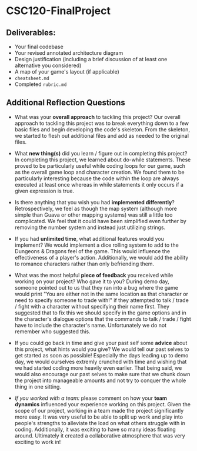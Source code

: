 # CSC120-FinalProject

## Deliverables:
 - Your final codebase
 - Your revised annotated architecture diagram
 - Design justification (including a brief discussion of at least one alternative you considered)
 - A map of your game's layout (if applicable)
 - `cheatsheet.md`
 - Completed `rubric.md`
  
## Additional Reflection Questions
 - What was your **overall approach** to tackling this project?
    Our overall approach to tackling this project was to break everything down to a few basic files and begin developing the code's skeleton. From the skeleton, we started to flesh out additional files and add as needed to the original files. 

 - What **new thing(s)** did you learn / figure out in completing this project?
    In completing this project, we learned about do-while statements. These proved to be particularly useful while coding loops for our game, such as the overall game loop and character creation. We found them to be particularly interesting because the code within the loop are always executed at least once whereas in while statements it only occurs if a given expression is true. 

 - Is there anything that you wish you had **implemented differently**?
    Retrospectively, we feel as though the map system (although more simple than Guava or other mapping systems) was still a little too complicated. We feel that it could have been simplified even further by removing the number system and instead just utilizing strings. 

 - If you had **unlimited time**, what additional features would you implement?
    We would implement a dice rolling system to add to the Dungeons & Dragons feel of the game. This would influence the effectiveness of a player's action. Additionally, we would add the ability to romance characters rather than only befriending them. 

 - What was the most helpful **piece of feedback** you received while working on your project? Who gave it to you?
    During demo day, someone pointed out to us that they ran into a bug where the game would print "You are either not in the same location as that character or need to specify someone to trade with!" if they attempted to talk / trade / fight with a character without specifying their name first. They suggested that to fix this we should specify in the game options and in the character's dialogue options that the commands to talk / trade / fight have to include the character's name. Unfortunately we do not remember who suggested this. 

 - If you could go back in time and give your past self some **advice** about this project, what hints would you give?
    We would tell our past selves to get started as soon as possible! Especially the days leading up to demo day, we would ourselves extremly crunched with time and wishing that we had started coding more heavily even earlier. That being said, we would also encourage our past selves to make sure that we chunk down the project into manageable amounts and not try to conquer the whole thing in one sitting. 

 - _If you worked with a team:_ please comment on how your **team dynamics** influenced your experience working on this project.
    Given the scope of our project, working in a team made the project significantly more easy. It was very useful to be able to split up work and play into people's strengths to alleviate the load on what others struggle with in coding. Additionally, it was exciting to have so many ideas floating around. Ultimately it created a collaborative atmosphere that was very exciting to work in! 
